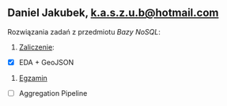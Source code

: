 Daniel Jakubek, k.a.s.z.u.b@hotmail.com
-------------------------------------------
Rozwiązania zadań z przedmiotu *Bazy NoSQL*:

1. [Zaliczenie](zaliczenie/zaliczenie.md):
 - [x] EDA + GeoJSON
1. [Egzamin](egzamin.md)
 - [ ] Aggregation Pipeline
